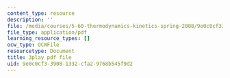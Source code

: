 ```yaml
---
content_type: resource
description: ''
file: /media/courses/5-60-thermodynamics-kinetics-spring-2008/9e0c0cf339081332cfa29768b545f9d2_srjNMMtPATo.pdf
file_type: application/pdf
learning_resource_types: []
ocw_type: OCWFile
resourcetype: Document
title: 3play pdf file
uid: 9e0c0cf3-3908-1332-cfa2-9768b545f9d2
---
```

